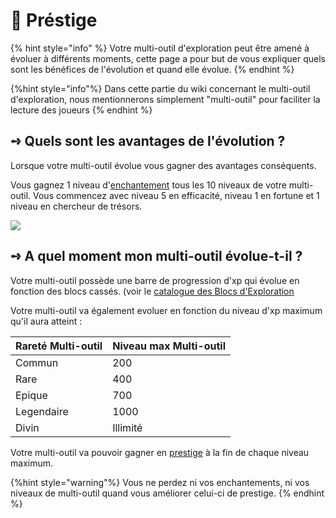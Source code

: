 # 💎 Préstige

{% hint style="info" %}
Votre multi-outil d'exploration peut être amené à évoluer à différents moments, cette page a pour but de vous expliquer quels sont les bénéfices de l'évolution et quand elle évolue.
{% endhint %}

{%hint style="info"%}
Dans cette partie du wiki concernant le multi-outil d'exploration, nous mentionnerons simplement "multi-outil" pour faciliter la lecture des joueurs
{% endhint %}

## **➺** Quels sont les avantages de l'évolution ?

Lorsque votre multi-outil évolue vous gagner des avantages conséquents.

Vous gagnez 1 niveau d'[enchantement](enchantement.md) tous les 10 niveaux de votre multi-outil. Vous commencez avec niveau 5 en efficacité, niveau 1 en fortune et 1 niveau en chercheur de trésors.

![](../ressources/exploration/multitool_evo.png)


## **➺** A quel moment mon multi-outil évolue-t-il ?

Votre multi-outil possède une barre de progression d'xp qui évolue en fonction des blocs cassés. (voir le [catalogue des Blocs d'Exploration](catalogue_explo.md)

Votre multi-outil va également evoluer en fonction du niveau d'xp maximum qu'il aura atteint :

| Rareté Multi-outil | Niveau max Multi-outil |
|--------------------|------------------------|
| Commun             |                    200 |
| Rare               |                    400 |
| Epique             |                    700 |
| Legendaire         |                   1000 |
| Divin              |               Illimité |


Votre multi-outil va pouvoir gagner en [prestige](prestige.md) à la fin de chaque niveau maximum.

{%hint style="warning"%}
Vous ne perdez ni vos enchantements, ni vos niveaux de multi-outil quand vous améliorer celui-ci de prestige.
{% endhint %}
